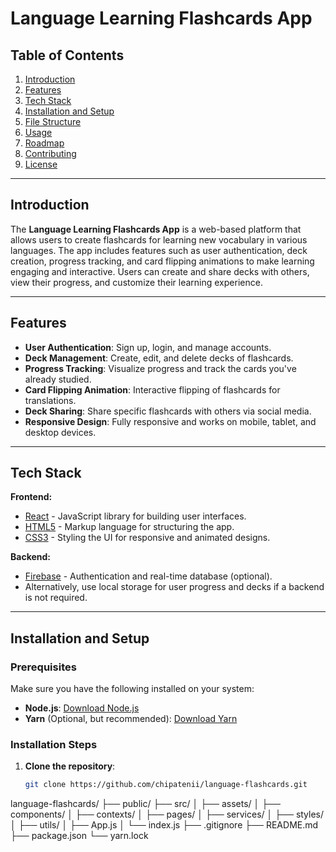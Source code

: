 # Language Learning Flashcards App

## Table of Contents
1. [Introduction](#introduction)
2. [Features](#features)
3. [Tech Stack](#tech-stack)
4. [Installation and Setup](#installation-and-setup)
5. [File Structure](#file-structure)
6. [Usage](#usage)
7. [Roadmap](#roadmap)
8. [Contributing](#contributing)
9. [License](#license)

---

## Introduction

The **Language Learning Flashcards App** is a web-based platform that allows users to create flashcards for learning new vocabulary in various languages. The app includes features such as user authentication, deck creation, progress tracking, and card flipping animations to make learning engaging and interactive. Users can create and share decks with others, view their progress, and customize their learning experience.

---

## Features

- **User Authentication**: Sign up, login, and manage accounts.
- **Deck Management**: Create, edit, and delete decks of flashcards.
- **Progress Tracking**: Visualize progress and track the cards you've already studied.
- **Card Flipping Animation**: Interactive flipping of flashcards for translations.
- **Deck Sharing**: Share specific flashcards with others via social media.
- **Responsive Design**: Fully responsive and works on mobile, tablet, and desktop devices.

---

## Tech Stack

**Frontend:**
- [React](https://reactjs.org/) - JavaScript library for building user interfaces.
- [HTML5](https://developer.mozilla.org/en-US/docs/Web/Guide/HTML/HTML5) - Markup language for structuring the app.
- [CSS3](https://developer.mozilla.org/en-US/docs/Web/CSS) - Styling the UI for responsive and animated designs.

**Backend:**
- [Firebase](https://firebase.google.com/) - Authentication and real-time database (optional).
- Alternatively, use local storage for user progress and decks if a backend is not required.

---

## Installation and Setup

### Prerequisites
Make sure you have the following installed on your system:
- **Node.js**: [Download Node.js](https://nodejs.org/en/download/)
- **Yarn** (Optional, but recommended): [Download Yarn](https://classic.yarnpkg.com/en/docs/install/)

### Installation Steps

1. **Clone the repository**:
   ```bash
   git clone https://github.com/chipatenii/language-flashcards.git

language-flashcards/
├── public/
├── src/
│   ├── assets/
│   ├── components/
│   ├── contexts/
│   ├── pages/
│   ├── services/
│   ├── styles/
│   ├── utils/
│   ├── App.js
│   └── index.js
├── .gitignore
├── README.md
├── package.json
└── yarn.lock

